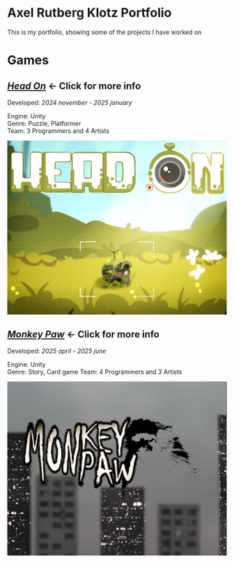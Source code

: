 # Axel Rutberg Klotz Portfolio
This is my portfolio, showing some of the projects I have worked on

# Games

## [_Head On_](/HeadOn) ← Click for more info 
Developed: _2024 november - 2025 january_

Engine: Unity  
Genre: Puzzle, Platformer  
Team: 3 Programmers and 4 Artists

![](https://github.com/AxelRK32/Portfolio/blob/main/Images/2rH3l%2B.png)

## [_Monkey Paw_](/MonkeyPaw) ← Click for more info 
Developed: _2025 april - 2025 june_

Engine: Unity  
Genre: Story, Card game
Team: 4 Programmers and 3 Artists

![](https://github.com/AxelRK32/Portfolio/blob/main/Images/2Tfm1.png)
